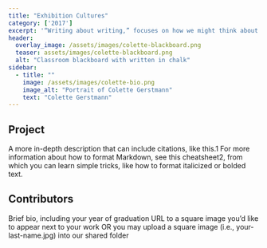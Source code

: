 ```yaml
---
title: "Exhibition Cultures"
category: ['2017']
excerpt: '“Writing about writing,” focuses on how we might think about writing as an act that is political, that is emotional, and that, for many different reasons, can be difficult or frustrating.'
header:
  overlay_image: /assets/images/colette-blackboard.png
  teaser: assets/images/colette-blackboard.png
  alt: "Classroom blackboard with written in chalk"
sidebar:
  - title: ""
    image: /assets/images/colette-bio.png
    image_alt: "Portrait of Colette Gerstmann"
    text: "Colette Gerstmann"
---
```


## Project

A more in-depth description that can include citations, like this.1 For more information about how to format Markdown, see this cheatsheet2, from which you can learn simple tricks, like how to format italicized or bolded text.

## Contributors

Brief bio, including your year of graduation
URL to a square image you’d like to appear next to your work
OR you may upload a square image (i.e., your-last-name.jpg) into our shared folder
